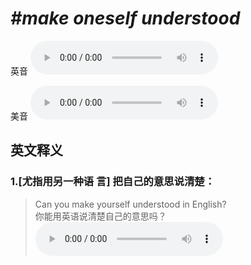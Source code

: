 # ***\#make oneself understood*** 
英音
<audio src="./media/make oneself understood1_AAC.aac" controls="controls"></audio>

美音
<audio src="./media/make oneself understood2_AAC.aac" controls="controls"></audio>



  

英文释义
---
### 1.**[尤指用另一种语 言] 把自己的意思说清楚：**  

 > Can you make yourself understood in English?  
 > 你能用英语说清楚自己的意思吗？    
<audio src="./media/understand-6.aac" controls="controls"></audio>


